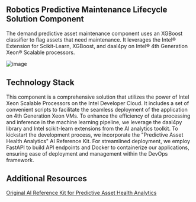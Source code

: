 ## Robotics Predictive Maintenance Lifecycle Solution Component
The demand predictive asset maintenance component uses an XGBoost classifier to flag assets that need maintenance.  It leverages the Intel® Extension for Scikit-Learn, XGBoost, and daal4py on Intel® 4th Generation Xeon® Scalable processors.

![image](https://github.com/intel-innersource/frameworks.ai.ai-hackathon/assets/57263404/f80ad7af-4248-45a6-9b9c-69f47b9a7db6)

## Technology Stack

This component is a comprehensive solution that utilizes the power of Intel Xeon Scalable Processors on the Intel Developer Cloud. It includes a set of convenient scripts to facilitate the seamless deployment of the application on 4th Generation Xeon VMs. To enhance the efficiency of data processing and inference in the machine learning pipeline, we leverage the daal4py library and Intel scikit-learn extensions from the AI analytics toolkit. To kickstart the development process, we incorporate the "Predictive Asset Health Analytics" AI Reference Kit. For streamlined deployment, we employ FastAPI to build API endpoints and Docker to containerize our applications, ensuring ease of deployment and management within the DevOps framework.

## Additional Resources

[Original AI Reference Kit for Predictive Asset Health Analytics](https://github.com/oneapi-src/predictive-asset-health-analytics)
